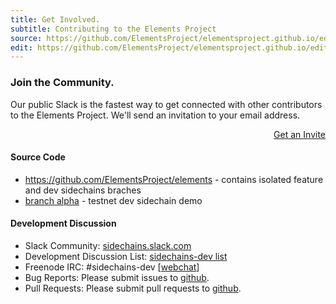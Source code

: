 ```yaml
---
title: Get Involved.
subtitle: Contributing to the Elements Project
source: https://github.com/ElementsProject/elementsproject.github.io/edit/hexo/source/contributing/index.md
edit: https://github.com/ElementsProject/elementsproject.github.io/edit/hexo/source/contributing/index.md
---
```


<div class="ui vertical stripe segment" style="padding: 0; border: 0;">
  <h3 class="ui header">Join the Community.</h3>
  <p>Our public Slack is the fastest way to get connected with other contributors to the Elements Project.  We'll send an invitation to your email address.</p>
  <a href="https://chat.elementsproject.org/" class="ui button primary huge" style="float:right;">Get an Invite<i class="icon right chevron"></i></a>
  <div style="clear: both;"></div>
</div>

#### Source Code
* https://github.com/ElementsProject/elements - contains isolated feature and dev sidechains braches
 * [branch alpha](https://github.com/ElementsProject/bitcoin/tree/alpha) - testnet dev sidechain demo

#### Development Discussion
* Slack Community: [sidechains.slack.com](https://sidechains.slack.com)
* Development Discussion List: [sidechains-dev list](https://lists.linuxfoundation.org/mailman/listinfo/sidechains-dev)
* Freenode IRC: #sidechains-dev [[webchat](http://webchat.freenode.net/?channels=%23sidechains-dev)]
* Bug Reports: Please submit issues to [github](https://github.com/ElementsProject/elements/issues).
* Pull Requests: Please submit pull requests to [github](https://github.com/ElementsProject/elements/pulls).
